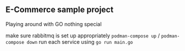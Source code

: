 ## E-Commerce sample project ##

Playing around with GO nothing special

make sure rabbitmq is set up appropriately `podman-compose up` / `podman-compose down`
run each service using `go run main.go`